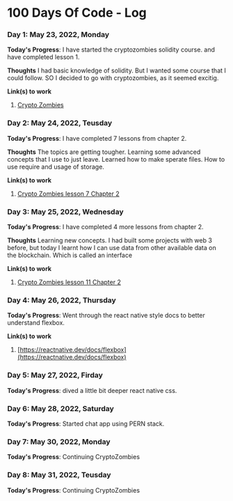 # 100 Days Of Code - Log

### Day 1: May 23, 2022, Monday 

**Today's Progress**: I have started the cryptozombies solidity course. and have completed lesson 1.

**Thoughts** I had basic knowledge of solidity. But I wanted some course that I could follow. SO I decided to go with cryptozombies, as it seemed excitig.

**Link(s) to work**
1. [Crypto Zombies](https://cryptozombies.io/)


### Day 2: May 24, 2022, Teusday 

**Today's Progress**: I have completed 7 lessons from chapter 2. 

**Thoughts** The topics are getting tougher. Learning some advanced concepts that I use to just leave. Learned how to make sperate files. How to use require and usage of storage.

**Link(s) to work**
1. [Crypto Zombies lesson 7 Chapter 2](https://cryptozombies.io/en/lesson/2/chapter/7)


### Day 3: May 25, 2022, Wednesday 

**Today's Progress**: I have completed 4 more lessons from chapter 2. 

**Thoughts** Learning new concepts. I had built some projects with web 3 before, but today I learnt how I can use data from other available data on the blockchain. Which is called an interface

**Link(s) to work**
1. [Crypto Zombies lesson 11 Chapter 2](https://cryptozombies.io/en/lesson/2/chapter/11)


### Day 4: May 26, 2022, Thursday 

**Today's Progress**: Went through the react native style docs to better understand flexbox. 

**Link(s) to work**
1. [https://reactnative.dev/docs/flexbox](https://reactnative.dev/docs/flexbox)


### Day 5: May 27, 2022, Firday 

**Today's Progress**: dived a little bit deeper react native css.

### Day 6: May 28, 2022, Saturday 

**Today's Progress**: Started chat app using PERN stack.

### Day 7: May 30, 2022, Monday 

**Today's Progress**: Continuing CryptoZombies 

### Day 8: May 31, 2022, Teusday 

**Today's Progress**: Continuing CryptoZombies 




